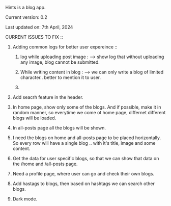 Hints is a blog app.

Current version: 0.2

Last updated on: 7th April, 2024


CURRENT ISSUES TO FIX ::

1. Adding common logs for better user expereince ::
    
    1. log while uploading post image :
        --> show log that without uploading any image, blog cannot be submitted.
    
    2. While writing content in blog :
        --> we can only write a blog of limited character.. better to mention it to user.

    3. 

2. Add seacrh feature in the header.

3. In home page, show only some of the blogs. And if possible, make it in random manner, so everytime we come ot home page, differnet different blogs will be loaded.

4. In all-posts page all the blogs will be shown.

5. I need the blogs on home and all-posts page to be placed horizontally. So every row will have a single blog .. with it's title, image and some content.

6. Get the data for user specific blogs, so that we can show that data on the /home and /all-posts page.

7. Need a profile page, where user can go and check their own blogs.

8. Add hastags to blogs, then based on hashtags we can search other blogs.

9. Dark mode.
